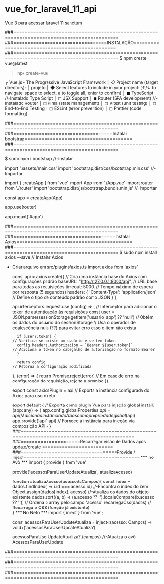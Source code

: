 # vue_for_laravel_11_api
Vue 3 para acessar laravel 11 sanctum

###===========================================================================================
###=================================INSTALAÇÃO================================================
###===========================================================================================
$ npm create vue@latest

> npx
> create-vue

┌  Vue.js - The Progressive JavaScript Framework
│
◇  Project name (target directory):
│  projeto
│
◆  Select features to include in your project: (↑/↓ to navigate, space to select, a to toggle all, enter to confirm)
│  ◼ TypeScript                                                 //-Instalado Type Script
│  ◻ JSX Support
│  ◼ Router (SPA development)                                   //-Instalado Router
│  ◻ Pinia (state management)
│  ◻ Vitest (unit testing)
│  ◻ End-to-End Testing
│  ◻ ESLint (error prevention)
│  ◻ Prettier (code formatting)

###===========================================================================================
###===================================Instalar bootstrap======================================
###===========================================================================================

$ sudo npm i bootstrap                                              //-instalar


import './assets/main.css'
import 'bootstrap/dist/css/bootstrap.min.css'                       //-Importar

import { createApp } from 'vue'
import App from './App.vue'
import router from './router'
import 'bootstrap/dist/js/bootstrap.bundle.min.js'                  //-Importar

const app = createApp(App)

app.use(router)

app.mount('#app')

###===========================================================================================
###====================================Instalar Axios=========================================
###===========================================================================================
$ sudo npm install axios --save                                                     // Instalar Axios

- Criar arquivo em src/plugins/axios.ts
    import axios from 'axios'

    const api = axios.create({                                                      // Cria uma instância base do Axios com configurações padrão
        baseURL: "http://127.0.0.1:8000/api",                                       // URL base para todas as requisições
        timeout: 5000,                                                              // Tempo máximo de espera por resposta (5 segundos)
        headers: {
        'Content-Type': 'application/json'                                        // Define o tipo de conteúdo padrão como JSON
        }
    })  

    api.interceptors.request.use((config) => {                                      // Interceptor para adicionar o token de autenticação às requisições
        const user = JSON.parse(sessionStorage.getItem('usuario_app') ?? 'null')    // Obtém os dados do usuário do sessionStorage // Usa o operador de coalescência nula (??) para evitar erro caso o item não exista
        
        if (user?.token) {                                                          // Verifica se existe um usuário e se tem token
        config.headers.Authorization = `Bearer ${user.token}`                     // Adiciona o token no cabeçalho de autorização no formato Bearer
        }
        
        return config                                                               // Retorna a configuração modificada
    }, (error) => {
        return Promise.reject(error)                                                // Em caso de erro na configuração da requisição, rejeita a promise
    })
    
    export const axiosPlugin = api                                                  // Exporta a instância configurada do Axios para uso direto
    
    export default {                                                                // Exporta como plugin Vue para injeção global
        install: (app: any) => {
        app.config.globalProperties.$api = api                                    // Adiciona a instância do Axios como propriedade global ($api)
        app.provide('api', api)                                                   // Fornece a instância para injeção via composição API
        }
    }
###===========================================================================================
###=====================Recarregar visão de Dados após update/create =========================
###==================================Provide / Inject=========================================
*** no Avô ***
    import { provide } from 'vue'

    provide('acessosParaUserUpdateAtualiza', atualizaAcesso)

    function atualizaAcesso(acesso:tsCampos){
        const index = dados.findIndex(i => i.id === acesso.id)                  //-Encontra o index do item 
        Object.assign(dados[index], acesso)                                     //-Atualiza os dados do objeto existente
        dados.sort((a, b) => (a.acesso ?? '').localeCompare(b.acesso ?? ''))    // Ordena o array pelo campo 'acesso'
        recarregaCss(dados)                                                     // Recarrega o CSS (função já existente)                
    }
*** No Neto ***
    import { inject } from 'vue';

    const acessosParaUserUpdateAtualiza = inject<(acesso: Campos) => void>('acessosParaUserUpdateAtualiza')

    acessosParaUserUpdateAtualiza?.(campos)     //-Atualiza o avô AcessosParaUserUpdate


###===========================================================================================
###===========================================================================================
###===========================================================================================